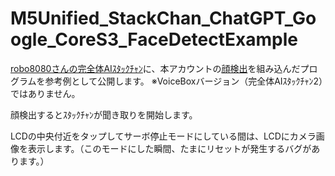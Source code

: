 # M5Unified_StackChan_ChatGPT_Google_CoreS3_FaceDetectExample

[robo8080さんの完全体AIｽﾀｯｸﾁｬﾝ](https://github.com/robo8080/M5Unified_StackChan_ChatGPT_Google)に、本アカウントの[顔検出](https://github.com/ronron-gh/M5CoreS3_FaceDetect)を組み込んだプログラムを参考例として公開します。  ※VoiceBoxバージョン（完全体AIｽﾀｯｸﾁｬﾝ2）ではありません。

顔検出するとｽﾀｯｸﾁｬﾝが聞き取りを開始します。

LCDの中央付近をタップしてサーボ停止モードにしている間は、LCDにカメラ画像を表示します。（このモードにした瞬間、たまにリセットが発生するバグがあります。）
